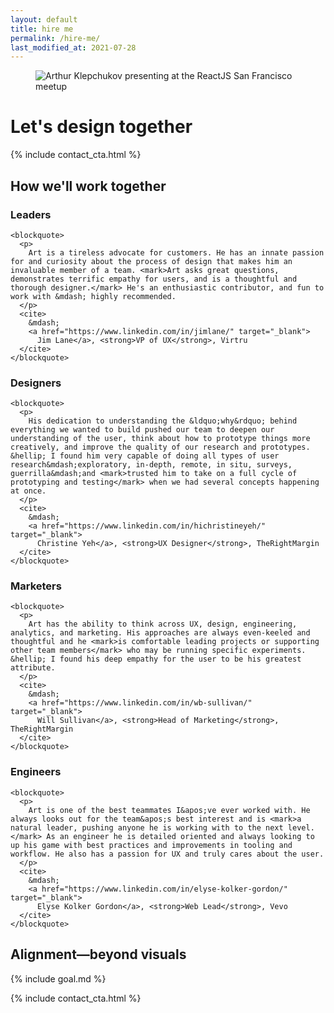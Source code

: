 ```yaml
---
layout: default
title: hire me
permalink: /hire-me/
last_modified_at: 2021-07-28
---
```


<figure class="full-width" style="max-height: 350px;">
  <img
    src="{{ site.url }}/assets/art-presenting-slim.jpg"
    alt="Arthur Klepchukov presenting at the ReactJS San Francisco meetup"
  />
</figure>

# Let's design together

{% include contact_cta.html %}





<article>

  <h2>How we'll work together</h2>

  <section class="testimonial">
    <h3>Leaders</h3>

    <blockquote>
      <p>
        Art is a tireless advocate for customers. He has an innate passion for and curiosity about the process of design that makes him an invaluable member of a team. <mark>Art asks great questions, demonstrates terrific empathy for users, and is a thoughtful and thorough designer.</mark> He's an enthusiastic contributor, and fun to work with &mdash; highly recommended.
      </p>
      <cite>
        &mdash;
        <a href="https://www.linkedin.com/in/jimlane/" target="_blank">
          Jim Lane</a>, <strong>VP of UX</strong>, Virtru
      </cite>
    </blockquote>
  </section>





  <section class="testimonial">
    <h3>Designers</h3>

    <blockquote>
      <p>
        His dedication to understanding the &ldquo;why&rdquo; behind everything we wanted to build pushed our team to deepen our understanding of the user, think about how to prototype things more creatively, and improve the quality of our research and prototypes. &hellip; I found him very capable of doing all types of user research&mdash;exploratory, in-depth, remote, in situ, surveys, guerrilla&mdash;and <mark>trusted him to take on a full cycle of prototyping and testing</mark> when we had several concepts happening at once.
      </p>
      <cite>
        &mdash;
        <a href="https://www.linkedin.com/in/hichristineyeh/" target="_blank">
          Christine Yeh</a>, <strong>UX Designer</strong>, TheRightMargin
      </cite>
    </blockquote>
  </section>





  <section class="testimonial">
    <h3>Marketers</h3>

    <blockquote>
      <p>
        Art has the ability to think across UX, design, engineering, analytics, and marketing. His approaches are always even-keeled and thoughtful and he <mark>is comfortable leading projects or supporting other team members</mark> who may be running specific experiments. &hellip; I found his deep empathy for the user to be his greatest attribute.
      </p>
      <cite>
        &mdash;
        <a href="https://www.linkedin.com/in/wb-sullivan/" target="_blank">
          Will Sullivan</a>, <strong>Head of Marketing</strong>, TheRightMargin
      </cite>
    </blockquote>
  </section>





  <section class="testimonial">
    <h3>Engineers</h3>

    <blockquote>
      <p>
        Art is one of the best teammates I&apos;ve ever worked with. He always looks out for the team&apos;s best interest and is <mark>a natural leader, pushing anyone he is working with to the next level.</mark> As an engineer he is detailed oriented and always looking to up his game with best practices and improvements in tooling and workflow. He also has a passion for UX and truly cares about the user.
      </p>
      <cite>
        &mdash;
        <a href="https://www.linkedin.com/in/elyse-kolker-gordon/" target="_blank">
          Elyse Kolker Gordon</a>, <strong>Web Lead</strong>, Vevo
      </cite>
    </blockquote>
  </section>

</article>





## Alignment—beyond visuals

{% include goal.md %}





{% include contact_cta.html %}
